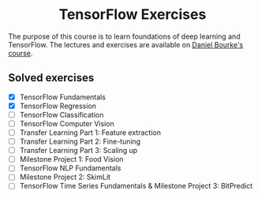 <h1 align="center"> TensorFlow Exercises </h1>

The purpose of this course is to learn foundations of deep learning and TensorFlow. The lectures and exercises are available on [Daniel Bourke's course](https://github.com/mrdbourke/tensorflow-deep-learning). 

## Solved exercises
- [X] TensorFlow Fundamentals
- [X] TensorFlow Regression
- [ ] TensorFlow Classification
- [ ] TensorFlow Computer Vision
- [ ] Transfer Learning Part 1: Feature extraction
- [ ] Transfer Learning Part 2: Fine-tuning
- [ ] Transfer Learning Part 3: Scaling up
- [ ] Milestone Project 1: Food Vision
- [ ] TensorFlow NLP Fundamentals
- [ ] Milestone Project 2: SkimLit 
- [ ] TensorFlow Time Series Fundamentals & Milestone Project 3: BitPredict